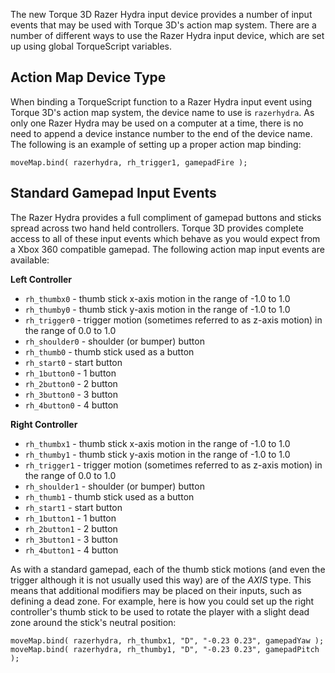 The new Torque 3D Razer Hydra input device provides a number of input events that may be used with Torque 3D's action map system. There are a number of different ways to use the Razer Hydra input device, which are set up using global TorqueScript variables.

## Action Map Device Type ##

When binding a TorqueScript function to a Razer Hydra input event using Torque 3D's action map system, the device name to use is `razerhydra`.  As only one Razer Hydra may be used on a computer at a time, there is no need to append a device instance number to the end of the device name.  The following is an example of setting up a proper action map binding:

```
moveMap.bind( razerhydra, rh_trigger1, gamepadFire );
```

## Standard Gamepad Input Events ##

The Razer Hydra provides a full compliment of gamepad buttons and sticks spread across two hand held controllers.  Torque 3D provides complete access to all of these input events which behave as you would expect from a Xbox 360 compatible gamepad.  The following action map input events are available:

**Left Controller**
* `rh_thumbx0` - thumb stick x-axis motion in the range of -1.0 to 1.0
* `rh_thumby0` - thumb stick y-axis motion in the range of -1.0 to 1.0
* `rh_trigger0` - trigger motion (sometimes referred to as z-axis motion) in the range of 0.0 to 1.0
* `rh_shoulder0` - shoulder (or bumper) button
* `rh_thumb0` - thumb stick used as a button
* `rh_start0` - start button
* `rh_1button0` - 1 button
* `rh_2button0` - 2 button
* `rh_3button0` - 3 button
* `rh_4button0` - 4 button

**Right Controller**
* `rh_thumbx1` - thumb stick x-axis motion in the range of -1.0 to 1.0
* `rh_thumby1` - thumb stick y-axis motion in the range of -1.0 to 1.0
* `rh_trigger1` - trigger motion (sometimes referred to as z-axis motion) in the range of 0.0 to 1.0
* `rh_shoulder1` - shoulder (or bumper) button
* `rh_thumb1` - thumb stick used as a button
* `rh_start1` - start button
* `rh_1button1` - 1 button
* `rh_2button1` - 2 button
* `rh_3button1` - 3 button
* `rh_4button1` - 4 button

As with a standard gamepad, each of the thumb stick motions (and even the trigger although it is not usually used this way) are of the *AXIS* type.  This means that additional modifiers may be placed on their inputs, such as defining a dead zone.  For example, here is how you could set up the right controller's thumb stick to be used to rotate the player with a slight dead zone around the stick's neutral position:

```
moveMap.bind( razerhydra, rh_thumbx1, "D", "-0.23 0.23", gamepadYaw );
moveMap.bind( razerhydra, rh_thumby1, "D", "-0.23 0.23", gamepadPitch );
```

